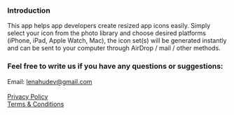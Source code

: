 ### Introduction

This app helps app developers create resized app icons easily. Simply select your icon from the photo library and choose desired platforms (iPhone, iPad, Apple Watch, Mac), the icon set(s) will be generated instantly and can be sent to your computer through AirDrop / mail / other methods.

### Feel free to write us if you have any questions or suggestions:

Email: lenahudev@gmail.com
<br>
<br>
[Privacy Policy](https://lenameow.github.io/AppIconGenerator/Privacy)\
[Terms & Conditions](https://lenameow.github.io/AppIconGenerator/TermsAndConditions)
